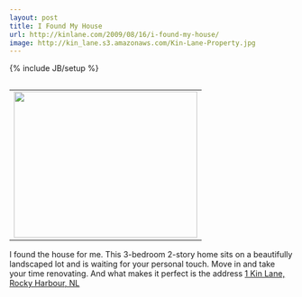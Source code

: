 ```yaml
---
layout: post
title: I Found My House
url: http://kinlane.com/2009/08/16/i-found-my-house/
image: http://kin_lane.s3.amazonaws.com/Kin-Lane-Property.jpg
---
```

{% include JB/setup %}
<table border="0" align="right">
     <tbody>
          <tr>
               <td>
                    <a href="http://www.century21.ca/Property/NL/A0K_1N0/Rocky_Harbour/Kin_Lane/1"><img class="alignright" title="Kin Lane Property" src="http://kin_lane.s3.amazonaws.com/Kin-Lane-Property.jpg" alt="" width="325" height="260" /></a>
               </td>
          </tr>
     </tbody>
</table>
<p>
     I found the house for me. This 3-bedroom 2-story home sits on a beautifully landscaped lot and is waiting for your personal touch. Move in and take your time renovating. And what makes it perfect is the address <a href="http://www.century21.ca/Property/NL/A0K_1N0/Rocky_Harbour/Kin_Lane/1">1 Kin Lane, Rocky Harbour, NL</a>
</p>
<p class="c1">
     <a href="http://www.century21.ca/Property/NL/A0K_1N0/Rocky_Harbour/Kin_Lane/1"></a>
</p>